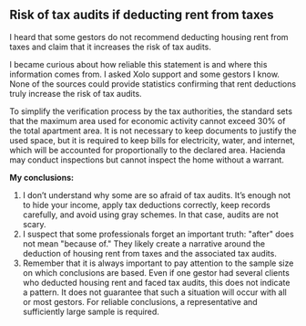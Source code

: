 ## Risk of tax audits if deducting rent from taxes

I heard that some gestors do not recommend deducting housing rent from taxes and claim that it increases the risk of tax
audits.

I became curious about how reliable this statement is and where this information comes from. I asked Xolo support and
some gestors I know. None of the sources could provide statistics confirming that rent deductions truly increase the
risk of tax audits.

To simplify the verification process by the tax authorities, the standard sets that the maximum area used for economic
activity cannot exceed 30% of the total apartment area. It is not necessary to keep documents to justify the used space,
but it is required to keep bills for electricity, water, and internet, which will be accounted for proportionally to the
declared area. Hacienda may conduct inspections but cannot inspect the home without a warrant.

**My conclusions:**

1. I don’t understand why some are so afraid of tax audits. It’s enough not to hide your income, apply tax deductions
   correctly, keep records carefully, and avoid using gray schemes. In that case, audits are not scary.
2. I suspect that some professionals forget an important truth: "after" does not mean "because of." They likely create a
   narrative around the deduction of housing rent from taxes and the associated tax audits.
3. Remember that it is always important to pay attention to the sample size on which conclusions are based. Even if one
   gestor had several clients who deducted housing rent and faced tax audits, this does not indicate a pattern. It does
   not guarantee that such a situation will occur with all or most gestors. For reliable conclusions, a representative
   and sufficiently large sample is required.
